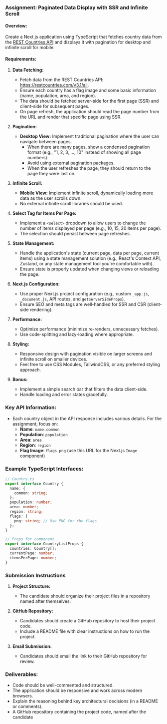 ### Assignment: Paginated Data Display with SSR and Infinite Scroll

#### Overview:
Create a Next.js application using TypeScript that fetches country data from the [REST Countries API](https://restcountries.com/v3.1/all) and displays it with pagination for desktop and infinite scroll for mobile. 

#### Requirements:
1. **Data Fetching:**
   - Fetch data from the REST Countries API: https://restcountries.com/v3.1/all.
   - Ensure each country has a flag image and some basic information (name, population, area, and region).
   - The data should be fetched server-side for the first page (SSR) and client-side for subsequent pages.
   - On page refresh, the application should read the page number from the URL and render that specific page using SSR.

2. **Pagination:**
   - **Desktop View:** Implement traditional pagination where the user can navigate between pages.
     - When there are many pages, show a condensed pagination format (e.g., "1, 2, 3, ..., 10" instead of showing all page numbers).
     - Avoid using external pagination packages.
     - When the user refreshes the page, they should return to the page they were last on.

3. **Infinite Scroll:**
   - **Mobile View:** Implement infinite scroll, dynamically loading more data as the user scrolls down.
   - No external infinite scroll libraries should be used.

4. **Select Tag for Items Per Page:**
   - Implement a `<select>` dropdown to allow users to change the number of items displayed per page (e.g., 10, 15, 20 items per page).
   - The selection should persist between page refreshes.

5. **State Management:**
   - Handle the application's state (current page, data per page, current items) using a state management solution (e.g., React's Context API, Zustand, or any state management tool you're comfortable with).
   - Ensure state is properly updated when changing views or reloading the page.

6. **Next.js Configuration:**
   - Use proper Next.js project configuration (e.g., custom `_app.js`, `_document.js`, API routes, and `getServerSideProps`).
   - Ensure SEO and meta tags are well-handled for SSR and CSR (client-side rendering).

7. **Performance:**
   - Optimize performance (minimize re-renders, unnecessary fetches).
   - Use code-splitting and lazy-loading where appropriate.

8. **Styling:**
   - Responsive design with pagination visible on larger screens and infinite scroll on smaller devices.
   - Feel free to use CSS Modules, TailwindCSS, or any preferred styling approach.

9. **Bonus:**
   - Implement a simple search bar that filters the data client-side.
   - Handle loading and error states gracefully.

### Key API Information:
- Each country object in the API response includes various details. For the assignment, focus on:
  - **Name**: `name.common`
  - **Population**: `population`
  - **Area**: `area`
  - **Region**: `region`
  - **Flag Image**: `flags.png` (use this URL for the Next.js `Image` component)

### Example TypeScript Interfaces:
```typescript
// Country.ts
export interface Country {
  name: {
    common: string;
  };
  population: number;
  area: number;
  region: string;
  flags: {
    png: string; // Use PNG for the flags
  };
}

// Props for component
export interface CountryListProps {
  countries: Country[];
  currentPage: number;
  itemsPerPage: number;
}
```

### Submission Instructions

1. **Project Structure:**
   - The candidate should organize their project files in a repository named after themselves.

2. **GitHub Repository:**
   - Candidates should create a GitHub repository to host their project code.
   - Include a README file with clear instructions on how to run the project.
3. **Email Submission:**
   - Candidates should email the link to their GitHub repository for review.


### Deliverables:
- Code should be well-commented and structured.
- The application should be responsive and work across modern browsers.
- Explain the reasoning behind key architectural decisions (in a README or comments).
- A GitHub repository containing the project code, named after the candidate
